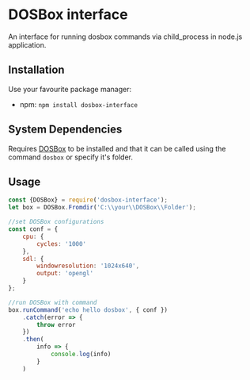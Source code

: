 # DOSBox interface

An interface for running dosbox commands via child_process in node.js application.

## Installation

Use your favourite package manager:

- npm: `npm install dosbox-interface`

## System Dependencies

Requires [DOSBox](https://www.dosbox.com/) to be installed and that it can be called using the command `dosbox` or specify it's folder.

## Usage

```javascript
const {DOSBox} = require('dosbox-interface');
let box = DOSBox.Fromdir('C:\\your\\DOSBox\\Folder');

//set DOSBox configurations
const conf = {
    cpu: {
        cycles: '1000'
    },
    sdl: {
        windowresolution: '1024x640',
        output: 'opengl'
    }
};

//run DOSBox with command
box.runCommand('echo hello dosbox', { conf })
    .catch(error => {
        throw error
    })
    .then(
        info => {
            console.log(info)
        }
    )
```